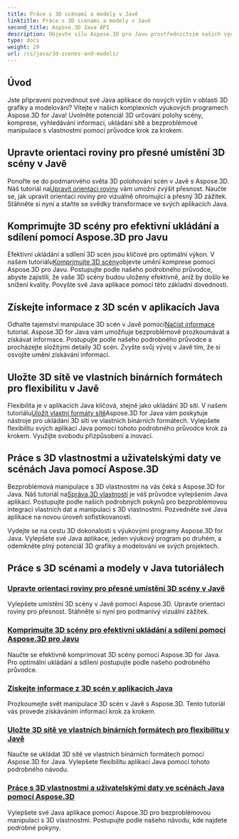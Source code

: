 ```yaml
---
title: Práce s 3D scénami a modely v Javě
linktitle: Práce s 3D scénami a modely v Javě
second_title: Aspose.3D Java API
description: Objevte sílu Aspose.3D pro Javu prostřednictvím našich výukových programů. Zvyšte přesnost, efektivitu ukládání a manipulaci s 3D scénami ve vašich aplikacích Java.
type: docs
weight: 29
url: /cs/java/3d-scenes-and-models/
---
```

## Úvod

Jste připraveni pozvednout své Java aplikace do nových výšin v oblasti 3D grafiky a modelování? Vítejte v našich komplexních výukových programech Aspose.3D for Java! Uvolněte potenciál 3D určování polohy scény, komprese, vyhledávání informací, ukládání sítě a bezproblémové manipulace s vlastnostmi pomocí průvodce krok za krokem.

## Upravte orientaci roviny pro přesné umístění 3D scény v Javě

 Ponořte se do podmanivého světa 3D polohování scén v Javě s Aspose.3D. Náš tutoriál na[Upravit orientaci roviny](./change-plane-orientation/) vám umožní zvýšit přesnost. Naučte se, jak upravit orientaci roviny pro vizuálně ohromující a přesný 3D zážitek. Stáhněte si nyní a staňte se svědky transformace ve svých aplikacích Java.

## Komprimujte 3D scény pro efektivní ukládání a sdílení pomocí Aspose.3D pro Javu

 Efektivní ukládání a sdílení 3D scén jsou klíčové pro optimální výkon. V našem tutoriálu[Komprimujte 3D scény](./compress-3d-scenes/)objevte umění komprese pomocí Aspose.3D pro Javu. Postupujte podle našeho podrobného průvodce, abyste zajistili, že vaše 3D scény budou uloženy efektivně, aniž by došlo ke snížení kvality. Povyšte své Java aplikace pomocí této základní dovednosti.

## Získejte informace z 3D scén v aplikacích Java

 Odhalte tajemství manipulace 3D scén v Javě pomocí[Načíst informace](./get-scene-information/) tutorial. Aspose.3D for Java vám umožňuje bezproblémově prozkoumávat a získávat informace. Postupujte podle našeho podrobného průvodce a procházejte složitými detaily 3D scén. Zvyšte svůj vývoj v Javě tím, že si osvojíte umění získávání informací.

## Uložte 3D sítě ve vlastních binárních formátech pro flexibilitu v Javě

 Flexibilita je v aplikacích Java klíčová, stejně jako ukládání 3D sítí. V našem tutoriálu[Uložit vlastní formáty sítě](./save-custom-mesh-formats/)Aspose.3D for Java vám poskytuje nástroje pro ukládání 3D sítí ve vlastních binárních formátech. Vylepšete flexibilitu svých aplikací Java pomocí tohoto podrobného průvodce krok za krokem. Využijte svobodu přizpůsobení a inovací.

## Práce s 3D vlastnostmi a uživatelskými daty ve scénách Java pomocí Aspose.3D

 Bezproblémová manipulace s 3D vlastnostmi na vás čeká s Aspose.3D for Java. Náš tutoriál na[Správa 3D vlastností](./managing-3d-properties-scenes/) je váš průvodce vylepšením Java aplikací. Postupujte podle našich podrobných pokynů pro bezproblémovou integraci vlastních dat a manipulaci s 3D vlastnostmi. Pozvedněte své Java aplikace na novou úroveň sofistikovanosti.

Vydejte se na cestu 3D dokonalosti s výukovými programy Aspose.3D for Java. Vylepšete své Java aplikace, jeden výukový program po druhém, a odemkněte plný potenciál 3D grafiky a modelování ve svých projektech.
## Práce s 3D scénami a modely v Java tutoriálech
### [Upravte orientaci roviny pro přesné umístění 3D scény v Javě](./change-plane-orientation/)
Vylepšete umístění 3D scény v Javě pomocí Aspose.3D. Upravte orientaci roviny pro přesnost. Stáhněte si nyní pro podmanivý vizuální zážitek.
### [Komprimujte 3D scény pro efektivní ukládání a sdílení pomocí Aspose.3D pro Javu](./compress-3d-scenes/)
Naučte se efektivně komprimovat 3D scény pomocí Aspose.3D for Java. Pro optimální ukládání a sdílení postupujte podle našeho podrobného průvodce.
### [Získejte informace z 3D scén v aplikacích Java](./get-scene-information/)
Prozkoumejte svět manipulace 3D scén v Javě s Aspose.3D. Tento tutoriál vás provede získáváním informací krok za krokem.
### [Uložte 3D sítě ve vlastních binárních formátech pro flexibilitu v Javě](./save-custom-mesh-formats/)
Naučte se ukládat 3D sítě ve vlastních binárních formátech pomocí Aspose.3D for Java. Vylepšete flexibilitu aplikací Java pomocí tohoto podrobného návodu.
### [Práce s 3D vlastnostmi a uživatelskými daty ve scénách Java pomocí Aspose.3D](./managing-3d-properties-scenes/)
Vylepšete své Java aplikace pomocí Aspose.3D pro bezproblémovou manipulaci s 3D vlastnostmi. Postupujte podle našeho návodu, kde najdete podrobné pokyny.